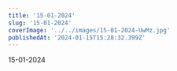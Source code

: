 ```yaml
---
title: '15-01-2024'
slug: '15-01-2024'
coverImage: '../../images/15-01-2024-UwMz.jpg'
publishedAt: '2024-01-15T15:28:32.399Z'
---
```


15-01-2024